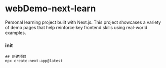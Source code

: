 # webDemo-next-learn
Personal learning project built with Next.js. This project showcases a variety of demo pages that help reinforce key frontend skills using real-world examples.

### init

```
## 创建项目
npx create-next-app@latest
```







